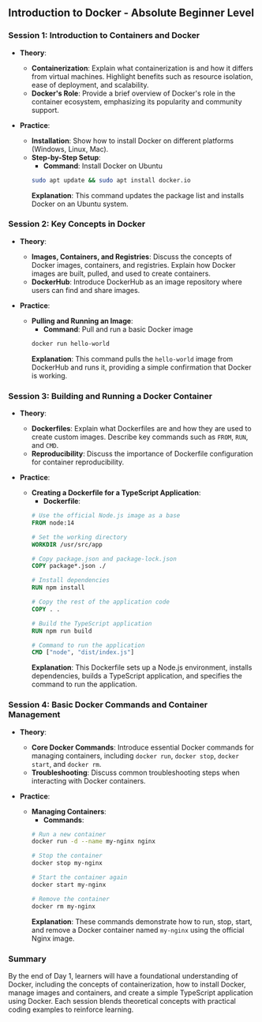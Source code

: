 ## Introduction to Docker - Absolute Beginner Level

### Session 1: Introduction to Containers and Docker
- **Theory**: 
  - **Containerization**: Explain what containerization is and how it differs from virtual machines. Highlight benefits such as resource isolation, ease of deployment, and scalability.
  - **Docker's Role**: Provide a brief overview of Docker's role in the container ecosystem, emphasizing its popularity and community support.
  
- **Practice**:
  - **Installation**: Show how to install Docker on different platforms (Windows, Linux, Mac).
  - **Step-by-Step Setup**: 
    - **Command**: Install Docker on Ubuntu
    ```bash
    sudo apt update && sudo apt install docker.io
    ```
    **Explanation**: This command updates the package list and installs Docker on an Ubuntu system.

### Session 2: Key Concepts in Docker
- **Theory**: 
  - **Images, Containers, and Registries**: Discuss the concepts of Docker images, containers, and registries. Explain how Docker images are built, pulled, and used to create containers.
  - **DockerHub**: Introduce DockerHub as an image repository where users can find and share images.

- **Practice**:
  - **Pulling and Running an Image**: 
    - **Command**: Pull and run a basic Docker image
    ```bash
    docker run hello-world
    ```
    **Explanation**: This command pulls the `hello-world` image from DockerHub and runs it, providing a simple confirmation that Docker is working.

### Session 3: Building and Running a Docker Container
- **Theory**: 
  - **Dockerfiles**: Explain what Dockerfiles are and how they are used to create custom images. Describe key commands such as `FROM`, `RUN`, and `CMD`.
  - **Reproducibility**: Discuss the importance of Dockerfile configuration for container reproducibility.

- **Practice**:
  - **Creating a Dockerfile for a TypeScript Application**:
    - **Dockerfile**:
    ```dockerfile
    # Use the official Node.js image as a base
    FROM node:14

    # Set the working directory
    WORKDIR /usr/src/app

    # Copy package.json and package-lock.json
    COPY package*.json ./

    # Install dependencies
    RUN npm install

    # Copy the rest of the application code
    COPY . .

    # Build the TypeScript application
    RUN npm run build

    # Command to run the application
    CMD ["node", "dist/index.js"]
    ```
    **Explanation**: This Dockerfile sets up a Node.js environment, installs dependencies, builds a TypeScript application, and specifies the command to run the application.

### Session 4: Basic Docker Commands and Container Management
- **Theory**: 
  - **Core Docker Commands**: Introduce essential Docker commands for managing containers, including `docker run`, `docker stop`, `docker start`, and `docker rm`.
  - **Troubleshooting**: Discuss common troubleshooting steps when interacting with Docker containers.

- **Practice**:
  - **Managing Containers**:
    - **Commands**:
    ```bash
    # Run a new container
    docker run -d --name my-nginx nginx

    # Stop the container
    docker stop my-nginx

    # Start the container again
    docker start my-nginx

    # Remove the container
    docker rm my-nginx
    ```
    **Explanation**: These commands demonstrate how to run, stop, start, and remove a Docker container named `my-nginx` using the official Nginx image.

### Summary
By the end of Day 1, learners will have a foundational understanding of Docker, including the concepts of containerization, how to install Docker, manage images and containers, and create a simple TypeScript application using Docker. Each session blends theoretical concepts with practical coding examples to reinforce learning.
